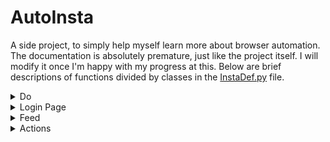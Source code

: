 # AutoInsta
A side project, to simply help myself learn more about browser automation. The documentation is absolutely premature, just like the project itself. I will modify it once I'm happy with my progress at this. Below are brief descriptions of functions divided by classes in the [InstaDef.py](InstaDef.py) file.

<details>
	<summary>Do</summary>
	<br>
    The <code>do</code> class contains the functions that interact with the user and utilise the other classes to get the complete the desired tasks. Below is a list of all the functions in this class and a brief description of what each one of them does.
	<br></br>	
	<ul>
		<!-- <li><i></i></li> -->
        <li><i>startIG()</i></li>
		This function is the one that starts the browser and goes to the instagram site.
        <li><i>login(username, password)</i></li>
        This function takes two parameters: <code>username</code> and <code>password</code> of the user. This is used to login to the site. It also selects either <tt>no</tt> or <tt>yes</tt> when prompted about either saving login details or showing notifications.
        <li><i>stopIG(wait)</i></li>
        This function quits the browser. It takes one parameter: <code>wait</code>. This determines the number of seconds the browser should wait before quitting.
        <li><i>likeHome(num)</i></li>
        This function likes the posts on the home page. It takes one parameter: <code>num</code>, which determines the number of posts that are to be liked. After completing the task it scrolls back up to the top of the page.
        <li><i>dislikeHome(num)</i></li>
        This function dislikes the posts on the home page. It takes one parameter: <code>num</code>, which determines the number of posts that are to be disliked. After completing the task it scrolls back up to the top of the page.
        <li><i>suggestedFollow(numprof)</i></li>
        This function follows profiles in the suggested page. It can do so by either going into each profile and liking one post, or by simply following from the suggestions page itself. It takes one parameter: <code>numprof</code>, this determines the number of accounts to visit. If it goes into a profile, it follows it. If the profile is private, it waits for 2 minutes to see if the request is accepted, if not, it retracts the follow request.
		<li><i>profFollow(handle)</i></li>
		This function follows an account and likes one post from their profile. It takes one parameter: <code>handle</code>, which is the instagram username of an account. The account page is accessed and followed and a post is liked. If the profile is private, it waits for 2 minutes to see if the request is accepted, if not, it retracts the follow request.
		<li><i>ownUnfollow(numprof)</i></li>
		This function unfollows accouts from the user's following pop-up menu. It takes one parameter: <code>numprof</code>, this determines how many profiles are to be unfollowed. If the parameter value is <tt>all</tt> then it unfollows account.
		<li><i>exploreToProfile(num ,numprof, text)</i></li>
		This function interacts with profiles/posts in the explore page. It takes three parameters: num, numprof and text. <code>num</code> determines how many posts in the account are to be liked. <code>numprof</code> determines how many posts/accounts in the explore page are to be interacted with. <code>text</code> contains a list of comments from which a random comment is chosen and commented in the posts of the accounts the function visits.
		<li><i>exploreComment(num, text)</i></li>
		This function likes and comments on posts in the explore page. It takes two parameters: num and text. <code>num</code> determines how many posts are to be interacted with. <code>text</code> is a list of comments from which any random comment is chosen each time.
		<li><i>tagTopComment(hash, num, text)</i></li>
		This function goes to a tag page and likes and comments on the top posts there. It takes three parameters: hash, num, text. <code>hash</code> is the hashtag, whose tag page needs to be reached. <code>num</code> is the number of posts that are to be interacted with. <code>text</code> is a list of comments that are chosen at random.
		<li><i>tagRecComment(hash, num, text)</i></li>
		This function goes to a tag page and likes and comments on the recent posts there. It takes three parameters: hash, num, text. <code>hash</code> is the hashtag, whose tag page needs to be reached. <code>num</code> is the number of posts that are to be interacted with. <code>text</code> is a list of comments that are chosen at random.
		<li><i>tagToProfile(hash, num, numprof, text)</i></li>
		This function interacts with profiles/posts in the tag page. It takes four parameters: hash, num, numprof and text. <code>hash</code> is the hashtag, whose tagpage is to be reached. <code>num</code> determines how many posts in the account are to be liked. <code>numprof</code> determines how many posts/accounts in the tag page are to be interacted with. <code>text</code> contains a list of comments from which a random comment is chosen and commented in the posts of the accounts the function visits.
		<li><i>topProfile(num, numprof, text)</i></li>
		This function goes into the top profiles from the top accounts directory and comments on the posts there. It takes three parameters: num, numprof, text. <code>num</code> determines how many posts in the profile are to be interacted with. <code>numprof</code> determines how many accounts are to be visited. <code>text</code> is a list of text that contains comments which are randomly chosen and commented.
	</ul>
</details>

<details>
	<summary>Login Page</summary>
	<br>
	The <code>loginPage</code> class contains a sole function that defines the login activity. Below is a brief description of the function.
	<br></br>
	<ul>
		<li><i>login(username, password)</i></li>
		This function logs into the user's account. It takes two parameters: username and password. <code>username</code> is self-explanatory, containing the username of the user and so is the case with <code>password</code>, which contains the password of the user.
	</ul>
</details>

<details>
	<summary>Feed</summary>
	<br>
	The <code>feed</code> class contains functions that fetch webpages and interact with prompts about saving login info and notification permissions. Below is a list of all the functions in this class and a brief description of what each of them does.
	<br></br>
	<ul>
		<!-- <li><i></i></li> -->
		<li><i>sayNo()</i></li>
		This function selects <tt>no</tt> when asked if the login details need to saved. It selects <tt>no</tt> again when asked if the notifications can be turned on. It waits for 2 seconds for each prompt.
		<li><i>sayYes()</i></li>
		This function selects <tt>yes</tt> when asked if the login details need to saved. But it selects <tt>no</tt> when asked if the notifications can be turned on. It waits for 2 seconds for each prompt.
		<li><i>home()</i></li>
		This function selects the home button in the interface and takes the user to the home page.
		<li><i>profile()</i></li>
		This function selects the profile picture the home page and takes the user to their profile page.
		<li><i>user(name)</i></li>
		This function takes the user to the account of a mentioned handle. It takes one parameter: <code>name</code>, which contains the username of the account to be reached.
		<li><i>explore()</i></li>
		This function selects the explore button in the interface and takes the user to the explore page.
		<li><i>tag(hash)</i></li>
		This function takes the user to the tag page of a mentioned tag. It takes one parameter: <code>hash</code>, which contains the hashtag of the desired tag page.
		<li><i>suggestion()</i></li>
		This function takes the user to their suggested accounts page.
		<li><i>topAcc()</i></li>
		This function takes the user to instagram's top accounts page, specifically the 0-0 directory.
	</ul>
</details>

<details>
	<summary>Actions</summary>
	<br>
    The <code>action</code> class contains functions that interact with the interface of the website. Below is a list of all the functions in this class and a brief description of what each of them does.
	<br></br>
	<ul>
		<!-- <li><i></i></li> -->
		<li><i>homLike(n)</i></li>
		This function likes posts in the home/feed section of Instagram. It takes one parameter: <code>n</code>, this is the number of posts that the function will like before scrolling back up top. It waits for 4 seconds between each like, to make the activity seem more natural.
        <li><i>homDislike(n)</i></li>
		This function dislikes posts in the home/feed section of Instagram. It takes one parameter: <code>n</code>, this is the number of posts that the function will dislike before scrolling back up top. It waits for 4 seconds between each dislike.
        <li><i>postLike()</i></li>
		This function likes pop-up posts. It waits 1 second before doing so to let the elements load properly.
		<li><i>postDislike()</i></li>
		This function dislikes pop-up posts. It waits 1 second before doing so.
        <li><i>comment(text)</i></li>
		This function comments on pop-up posts. It takes a parameter: <code>text</code>, this is the text that is commented on a post. In a video, the function behaves abnormally. It waits at least 2 seconds before doing so. If it can't locate the commenting interface, it forfeits the action.
        <li><i>postSelect()</i></li>
		This function selects the first post in any account and opens it in pop-up mode. It waits 1 second before doing so. If it can't locate the element, it forfeits the action.
        <li><i>expSelect()</i></li>
		This function selects the first post in the explore page and opens it in pop-up mode. It waits 2 seconds before doing so.
        <li><i>topSelect()</i></li>
		This function selects the first post in the top posts section of any tag page and opens it in pop-up mode. It waits 2 seconds before doing so.
        <li><i>recSelect()</i></li>
		This function selects the first post in the recent posts section of any tag page and opens it in pop-up mode. It waits 2 seconds before doing so.
        <li><i>next()</i></li>
		This function clicks the next button next to a pop-up post. It waits 1 second before doing so. It returns 0 if it is able to find and click the button, otherwise it returns 1 and forfeits the action.
        <li><i>prev()</i></li>
		This function clicks the previous button next to a pop-up post. It waits 1 second before doing so. It returns 0 if it is able to find and click the button, otherwise it returns 1 and forfeits the action.
        <li><i>close()</i></li>
		This function close the previous of a pop-up post. It waits 1 second before doing so. If it can't locate the closing button, it forfeits the action.
        <li><i>scroll(dir)</i></li>
		This function scrolls instagram. It takes one parameter: <code>dir</code>, if the user wants to go to the top, then they must mention <tt>top</tt> as the value of the dir parameter. Otherwise the function simply scrolls 400 pixels downwards. It waits 1 second before doing so.
        <li><i>postCount()</i></li>
		This function returns the number of posts that an account has. It waits 1 second before doing so.
        <li><i>follow()</i></li>
		This function presses the follow button in a profile. It waits 1 second before doing so. If it can't interact with the element, it forfeits the action.
        <li><i>unfollow()</i></li>
		This function presses the unfollow button in a pop-up prompt for the same. It can also cancel follow requests by withdrawing the request. It waits 1 second before diong so. If it can't interact with the element, it forfeits the action.
        <li><i>sugFollow(n)</i></li>
		This function follows accounts in the suggestions page. It takes one parameter <code>n</code>: where the input <tt>fol</tt> makes the function follow accounts in the suggestions page itself. Otherwise it goes into each account seperately and here <code>n</code> acts as the index of the account in the suggestions page. It waits 1 second before doing so.
        <li><i>private()</i></li>
		This function returns 0 if an account is private or if a follow request has already been made and 1 if not. It waits 1 second before doing so. If it can't extract this information, it forfeits the action.
        <li><i>followingCount()</i></li>
		This function returns the number of accounts that any account is following. It waits 1 second before doing so.
        <li><i>followerCount()</i></li>
		This function returns the number of accounts that follow any account. It waits 1 second before doing so.
        <li><i>profFollowing()</i></li>
		This function opens the following pop-up menu of any account. It waits 1 second before doing so.
        <li><i>profUnfollow()</i></li>
		This function unfollows accounts in user's following page. It waits atleast 3 seconds before doing so.
        <li><i>postToProf()</i></li>
		This function goes to the account of the owner of any post open in pop-up mode. It waits 1 second before doing so.
        <li><i>topAccounts(num)</i></li>
		This function goes to instagram's top accounts section and selects the top profiles sequentially. It takes one parameter: <code>num</code>, this reflects the index of the profiles in the list that are to be interacted with. It waits for 1 second before doing so.
	</ul>
</details>
